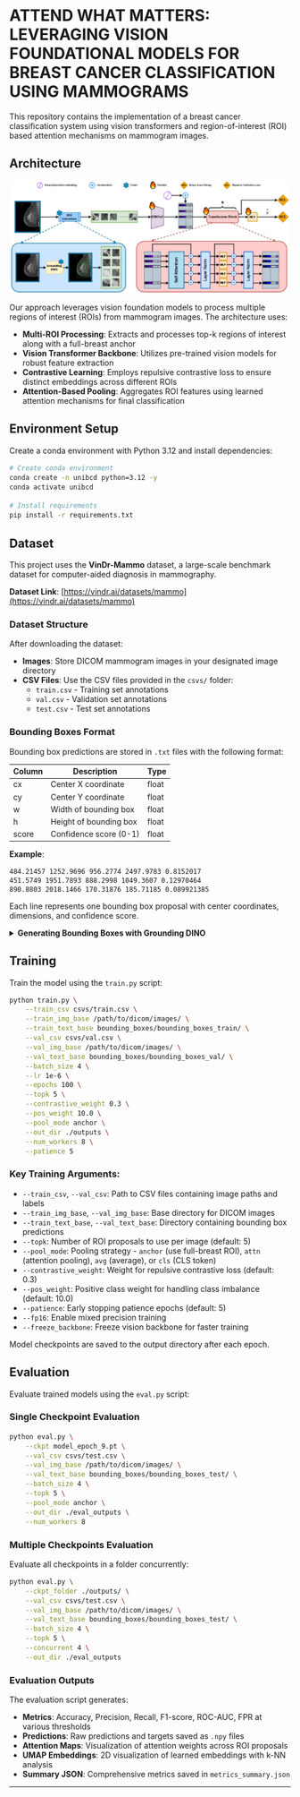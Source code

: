 # ATTEND WHAT MATTERS: LEVERAGING VISION FOUNDATIONAL MODELS FOR BREAST CANCER CLASSIFICATION USING MAMMOGRAMS

This repository contains the implementation of a breast cancer classification system using vision transformers and region-of-interest (ROI) based attention mechanisms on mammogram images.

## Architecture

![Architecture Diagram](assets/architecture.png)

Our approach leverages vision foundation models to process multiple regions of interest (ROIs) from mammogram images. The architecture uses:
- **Multi-ROI Processing**: Extracts and processes top-k regions of interest along with a full-breast anchor
- **Vision Transformer Backbone**: Utilizes pre-trained vision models for robust feature extraction
- **Contrastive Learning**: Employs repulsive contrastive loss to ensure distinct embeddings across different ROIs
- **Attention-Based Pooling**: Aggregates ROI features using learned attention mechanisms for final classification

## Environment Setup

Create a conda environment with Python 3.12 and install dependencies:

```bash
# Create conda environment
conda create -n unibcd python=3.12 -y
conda activate unibcd

# Install requirements
pip install -r requirements.txt
```


## Dataset

This project uses the **VinDr-Mammo** dataset, a large-scale benchmark dataset for computer-aided diagnosis in mammography.

**Dataset Link**: [https://vindr.ai/datasets/mammo](https://vindr.ai/datasets/mammo)

### Dataset Structure

After downloading the dataset:
- **Images**: Store DICOM mammogram images in your designated image directory
- **CSV Files**: Use the CSV files provided in the `csvs/` folder:
  - `train.csv` - Training set annotations
  - `val.csv` - Validation set annotations  
  - `test.csv` - Test set annotations

### Bounding Boxes Format

Bounding box predictions are stored in `.txt` files with the following format:

| Column | Description | Type |
|--------|-------------|------|
| cx | Center X coordinate | float |
| cy | Center Y coordinate | float |
| w | Width of bounding box | float |
| h | Height of bounding box | float |
| score | Confidence score (0-1) | float |

**Example**:
```
484.21457 1252.9696 956.2774 2497.9783 0.8152017
451.5749 1951.7893 888.2998 1049.3607 0.12970464
890.8803 2018.1466 170.31876 185.71185 0.089921385
```

Each line represents one bounding box proposal with center coordinates, dimensions, and confidence score.

<details>
<summary><b>Generating Bounding Boxes with Grounding DINO</b></summary>

To generate bounding box proposals for your mammogram images using Grounding DINO:

### 1. Install Grounding DINO

Ensure you have `nvcc` installed and ```echo $CUDA_HOME```
outputs path to nvcc

```bash
# Clone the Grounding DINO repository
git clone https://github.com/IDEA-Research/GroundingDINO.git
cd GroundingDINO

micromamba create -n gdino python=3.12
pip install setuptools==68.0.0 wheel==0.41.2
pip install torch torchvision
```

Apply the patch inside the GroundingDINO repository:
[assets/gdino.patch](assets/gdino.patch)


```bash
# copy patch into the GroundingDINO repo 

# preview and check
git apply --stat gdino.patch
git apply --check gdino.patch

# apply the patch
git apply gdino.patch

# if git apply fails, try the patch command
# patch -p1 < gdino.patch

# commit the changes
git add -A
git commit -m "Apply gdino.patch"

#install gdino
pip install -e .
```

### 2. Running Inference

Download pre-trained weights
```bash
mkdir weights
cd weights
wget -q https://github.com/IDEA-Research/GroundingDINO/releases/download/v0.1.0-alpha/groundingdino_swint_ogc.pth
cd ..

python3 run.py
```

Edit the `INPUT_FOLDER_PATH` `OUTPUT_FOLDER_PATH` and `CSV_PATH` inside the GroundingDINO/run.py file 




</details>

## Training

Train the model using the `train.py` script:

```bash
python train.py \
    --train_csv csvs/train.csv \
    --train_img_base /path/to/dicom/images/ \
    --train_text_base bounding_boxes/bounding_boxes_train/ \
    --val_csv csvs/val.csv \
    --val_img_base /path/to/dicom/images/ \
    --val_text_base bounding_boxes/bounding_boxes_val/ \
    --batch_size 4 \
    --lr 1e-6 \
    --epochs 100 \
    --topk 5 \
    --contrastive_weight 0.3 \
    --pos_weight 10.0 \
    --pool_mode anchor \
    --out_dir ./outputs \
    --num_workers 8 \
    --patience 5
```

### Key Training Arguments:

- `--train_csv`, `--val_csv`: Path to CSV files containing image paths and labels
- `--train_img_base`, `--val_img_base`: Base directory for DICOM images
- `--train_text_base`, `--val_text_base`: Directory containing bounding box predictions
- `--topk`: Number of ROI proposals to use per image (default: 5)
- `--pool_mode`: Pooling strategy - `anchor` (use full-breast ROI), `attn` (attention pooling), `avg` (average), or `cls` (CLS token)
- `--contrastive_weight`: Weight for repulsive contrastive loss (default: 0.3)
- `--pos_weight`: Positive class weight for handling class imbalance (default: 10.0)
- `--patience`: Early stopping patience epochs (default: 5)
- `--fp16`: Enable mixed precision training
- `--freeze_backbone`: Freeze vision backbone for faster training

Model checkpoints are saved to the output directory after each epoch.

## Evaluation

Evaluate trained models using the `eval.py` script:

### Single Checkpoint Evaluation

```bash
python eval.py \
    --ckpt model_epoch_9.pt \
    --val_csv csvs/test.csv \
    --val_img_base /path/to/dicom/images/ \
    --val_text_base bounding_boxes/bounding_boxes_test/ \
    --batch_size 4 \
    --topk 5 \
    --pool_mode anchor \
    --out_dir ./eval_outputs \
    --num_workers 8
```

### Multiple Checkpoints Evaluation

Evaluate all checkpoints in a folder concurrently:

```bash
python eval.py \
    --ckpt_folder ./outputs/ \
    --val_csv csvs/test.csv \
    --val_img_base /path/to/dicom/images/ \
    --val_text_base bounding_boxes/bounding_boxes_test/ \
    --batch_size 4 \
    --topk 5 \
    --concurrent 4 \
    --out_dir ./eval_outputs
```

### Evaluation Outputs

The evaluation script generates:
- **Metrics**: Accuracy, Precision, Recall, F1-score, ROC-AUC, FPR at various thresholds
- **Predictions**: Raw predictions and targets saved as `.npy` files
- **Attention Maps**: Visualization of attention weights across ROI proposals
- **UMAP Embeddings**: 2D visualization of learned embeddings with k-NN analysis
- **Summary JSON**: Comprehensive metrics saved in `metrics_summary.json`

---


